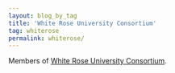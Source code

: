 ```yaml
---
layout: blog_by_tag
title: 'White Rose University Consortium'
tag: whiterose
permalink: whiterose/
---
```


Members of [White Rose University Consortium](http://www.whiterose.ac.uk/).
